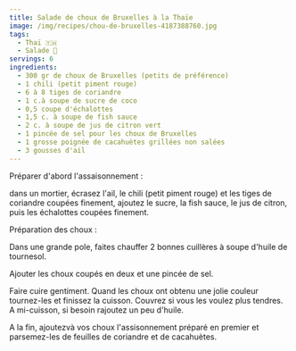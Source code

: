 ```yaml
---
title: Salade de choux de Bruxelles à la Thaïe
image: /img/recipes/chou-de-bruxelles-4187388760.jpg
tags:
  - Thaï 🇹🇭
  - Salade 🥗
servings: 6
ingredients:
  - 300 gr de choux de Bruxelles (petits de préférence)
  - 1 chili (petit piment rouge)
  - 6 à 8 tiges de coriandre
  - 1 c.à soupe de sucre de coco
  - 0,5 coupe d'échalottes
  - 1,5 c. à soupe de fish sauce
  - 2 c. à soupe de jus de citron vert
  - 1 pincée de sel pour les choux de Bruxelles
  - 1 grosse poignée de cacahuètes grillées non salées
  - 3 gousses d'ail
---
```

Préparer d'abord l'assaisonnement :

dans un mortier, écrasez l'ail, le chili (petit piment rouge) et les tiges de coriandre coupées finement, ajoutez le sucre, la fish sauce, le jus de citron, puis les échalottes coupées finement.

Préparation des choux :

Dans une grande pole, faites chauffer 2 bonnes cuillères à soupe d'huile de tournesol.

Ajouter les choux coupés en deux et une pincée de sel. 

Faire cuire gentiment. Quand les choux ont obtenu une jolie couleur tournez-les et finissez la cuisson. Couvrez si vous les voulez plus tendres. A mi-cuisson, si besoin rajoutez un peu d'huile.

A la fin, ajoutezvà vos choux l'assisonnement préparé en premier et parsemez-les de feuilles de coriandre et de cacahuètes.